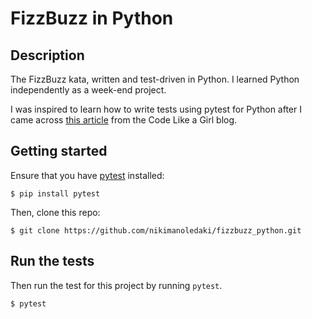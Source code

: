 # FizzBuzz in Python

## Description
The FizzBuzz kata, written and test-driven in Python. I learned Python independently as a week-end project. 

I was inspired to learn how to write tests using pytest for Python after I came across [this article](https://code.likeagirl.io/in-tests-we-trust-tdd-with-python-af69f47e6932) from the Code Like a Girl blog.

## Getting started

Ensure that you have [pytest](https://docs.pytest.org/en/latest/getting-started.html#getstarted) installed:
```
$ pip install pytest
```

Then, clone this repo:
```
$ git clone https://github.com/nikimanoledaki/fizzbuzz_python.git
```

## Run the tests
Then run the test for this project by running ``pytest``.
```
$ pytest
```
